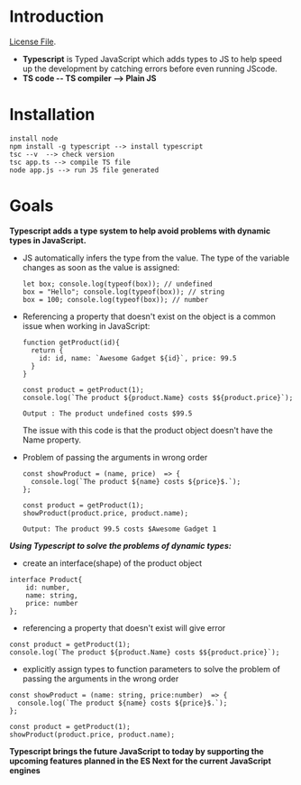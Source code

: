 # **Introduction**

[License File](typescript/hello.ts).

- **Typescript** is Typed JavaScript which adds types to JS to help speed up the development by catching errors before even running JScode.
- **TS code -- TS compiler --> Plain JS**

# **Installation**

```
install node
npm install -g typescript --> install typescript
tsc --v  --> check version
tsc app.ts --> compile TS file
node app.js --> run JS file generated
```

# Goals

**Typescript adds a type system to help avoid problems with dynamic types in JavaScript.** 

* JS automatically infers the type from the value. The type of the variable changes as soon as the value is assigned:

  ```
  let box; console.log(typeof(box)); // undefined
  box = "Hello"; console.log(typeof(box)); // string
  box = 100; console.log(typeof(box)); // number
  ```
* Referencing a property that doesn't exist on the object is a common issue when working in JavaScript:

  ```
  function getProduct(id){
    return {
      id: id, name: `Awesome Gadget ${id}`, price: 99.5
    }
  }

  const product = getProduct(1);
  console.log(`The product ${product.Name} costs $${product.price}`);

  Output : The product undefined costs $99.5
  ```

  The issue with this code is that the product object doesn't have the Name property.
* Problem of passing the arguments in wrong order

  ```
  const showProduct = (name, price)  => {
    console.log(`The product ${name} costs ${price}$.`);
  };

  const product = getProduct(1);
  showProduct(product.price, product.name);

  Output: The product 99.5 costs $Awesome Gadget 1 
  ```


***Using Typescript to solve the problems of dynamic types:***

* create an interface(shape) of the product object

```
interface Product{
    id: number,
    name: string,
    price: number
};

```

* referencing a property that doesn't exist will give error

```
const product = getProduct(1);
console.log(`The product ${product.Name} costs $${product.price}`);

```

* explicitly assign types to function parameters to solve the problem of passing the arguments in the wrong order

```
const showProduct = (name: string, price:number)  => {
  console.log(`The product ${name} costs ${price}$.`);
};

const product = getProduct(1);
showProduct(product.price, product.name);
```


**Typescript brings the future JavaScript to today by supporting the upcoming features planned in the ES Next for the current JavaScript engines**
